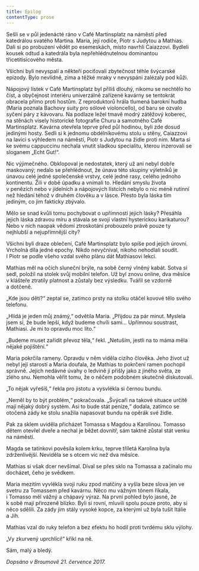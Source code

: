```yaml
---
title: Epilog
contentType: prose
---
```


  

Sešli se v půl jedenácté ráno v Café Martinsplatz na náměstí před katedrálou svatého Martina. Maria, její rodiče, Piotr s Judytou a Mathias. Dali si po probuzení vědět po esemeskách, místo navrhli Caiazzovi. Bydleli kousek odtud a katedrála byla nepřehlédnutelnou dominantou třicetitisícového města.

Všichni byli nevyspalí a někteří pociťovali zbytečnost téhle švýcarské epizody. Bylo nevlídně, zima a těžké mraky v nevyspáni zalézaly pod kůži.

Nápojový lístek v Café Martinsplatz byl příliš dlouhý, nikomu se nechtělo ho číst, a obyčejnost interiéru univerzálně zařízené kavárny se tentokrát obracela přímo proti hostům. Z reproduktorů hrála tlumená barokní hudba (Maria poznala Bachovy suity pro sólové violoncello), od baru se ozvalo syčení páry z kávovaru. Na podlaze ležel tmavě modrý zátěžový koberec, na stěnách visely histo­rické fotografie Churu a samotného Café Martinsplatz. Kavárna otevřela teprve před půl hodinou, byli zde dosud jedinými hosty. Sedli si k jednomu obdélníkovému stolu u stěny, Caiazzovi na lavici s výhledem na náměstí, Piotr s Judytou na židle proti nim. Marta si ke svému cappuccinu nechala vnutit sladkou specialitu, kterou inzerovali se sloganem „Echt Gut!“.

Nic výjimečného. Obklopoval je nedostatek, který už ani nebyl dobře maskovaný; nedalo se přehlédnout, že únava této skupiny výletníků je únavou celé jedné společenské vrstvy, celé jedné rasy, celého jednoho kontinentu. Žili v době úpadku a vnímali to. Hledání smyslu života v penězích nebo v jídelních a nápojových lístcích nebylo o nic méně rutinní než hledání téhož v druhém člověku a v lásce. Přesto byla láska tím jediným, co jim fakticky zbývalo.

Mělo se snad kvůli tomu pochybovat o upřímnosti jejich lásky? Přesáhla jejich láska zdravou míru a stávala se svojí vlastní hysterickou karikaturou? Nebo v nich naopak vědomí ztroskotání probouzelo právě pouze ty nejhlubší a nejupřímnější city?

Všichni byli draze oblečení, Café Martinsplatz bylo spíše pod jejich úrovní. Vrcholná díla jedné epochy. Nikdo nevyčníval, nikoho nehodlali soudit. I Piotr se podle všeho vzdal svého plánu dát Mathiasovi lekci.

Mathias měl na očích sluneční brýle, na sobě černý vlněný kabát. Sotva si sedl, položil na stolek svůj mobilní telefon. Už byl znovu online, dva měsíce v klášteře ztratily platnost a zůstaly bez výsledku. Tvářil se vzdorně a dotčeně.

„Kde jsou děti?“ zeptal se, zatímco prsty na stolku otáčel kovové tělo svého telefonu.

„Hlídá je jeden můj známý,“ odvětila Maria. „Přijdou za pár minut. Myslela jsem si, že bude lepší, když budeme chvíli sami… Upřímnou soustrast, Mathiasi. Je mi to opravdu moc líto.“

„Budeme muset zařídit převoz těla,“ řekl. „Netuším, jestli na to máma měla nějaké pojištění.“

Maria pokrčila rameny. Opravdu v něm viděla cizího člověka. Jeho život už nebyl její starostí a Maria doufala, že Mathias to pokrčení ramen pochopil správně. Jejich nedávné úvahy o ledvině jí přišly jako z jiného světa, ze zlého snu. Nemohla věřit tomu, že o něčem podobném skutečně diskutovali.

„To nějak vyřešíš,“ řekla pro jistotu a vysvlékla si černou bundu.

„Neměl by to být problém,“ pokračovala. „Švýcaři na takové situace určitě mají nějaký dobrý systém. Asi to bude stát peníze,“ dodala, zatímco se otočená zády ke stolu snažila napasovat bundu na opěrák své židle.

Pak za sklem uviděla přicházet Tomassa s Magdou a Karolinou. Tomasso dětem otevřel dveře a nechal je běžet dovnitř, sám taktně zůstal stát venku na náměstí.

Magda se tatínkovi pověsila kolem krku, teprve tříletá Karolina byla zdrženlivější. Neviděla se s otcem víc než dva měsíce.

Mathias si však dcer nevšímal. Díval se přes sklo na Tomassa a začínalo mu docházet, čeho je svědkem.

Maria mezitím vyvlékla svoji ruku zpod matčiny a vyšla beze slova jen ve svetru za Tomassem před kavárnu. Něco mu vážným tónem říkala, i Tomasso měl vážný a chápavý výraz. Na první pohled bylo jasné, že k sobě mají přirozeně blízko. Byli si rovní, mluvili spolu pouze proto, aby si něco sdělili. Za zády jim stály vysoké kopce, za kterými už byla tušit Itálie a Jih.

Mathias vzal do ruky telefon a bez efektu ho hodil proti tvrdému sklu výlohy.

„Vy zkurvený uprchlíci!“ křikl na ně.

Sám, malý a bledý.

_Dopsáno v Broumově 21. července 2017._
